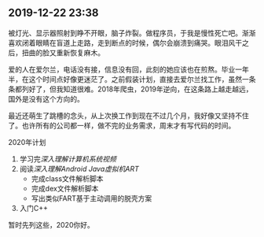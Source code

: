 ## 2019-12-22 23:38

被灯光、显示器照射到睁不开眼，脑子炸裂。做程序员，于我是慢性死亡吧。渐渐喜欢闭着眼睛在盲道上走路，走到断点的时候，偶尔会崩溃到痛哭。眼泪风干之后，扭曲的脸又重新恢复麻木。

爱的人在爱尔兰，电话没有接，信息没有回，此刻的她应该也在煎熬。毕业一年半，在这个时间点好像更迷茫了。之前假装计划，直接去爱尔兰找工作，虽然一条条都列好了，但我知道很难。2018年爬虫，2019年逆向，在这条路上越走越远，国外是没有这个方向的。

最近还萌生了跳槽的念头，从上次换工作到现在不过几个月，我好像又坚持不住了。也许所有的公司都一样，做不完的业务需求，周末才有写代码的时间。

2020年计划

1. 学习完*深入理解计算机系统视频*
2. 阅读*深入理解Android Java虚拟机ART* 
    * 完成class文件解析脚本
    * 完成dex文件解析脚本
    * 写出类似FART基于主动调用的脱壳方案
3. 入门C++

暂时先列这些，2020你好。
